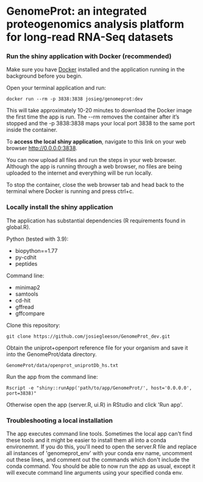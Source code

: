 # GenomeProt: an integrated proteogenomics analysis platform for long-read RNA-Seq datasets

### Run the shiny application with Docker (recommended)
Make sure you have [Docker](https://docs.docker.com/engine/install/) installed and the application running in the background before you begin.

Open your terminal application and run:
```
docker run --rm -p 3838:3838 josieg/genomeprot:dev
```
This will take approximately 10-20 minutes to download the Docker image the first time the app is run.
The --rm removes the container after it’s stopped and the -p 3838:3838 maps your local port 3838 to the same port inside the container.

To **access the local shiny application**, navigate to this link on your web browser http://0.0.0.0:3838.

You can now upload all files and run the steps in your web browser. Although the app is running through a web browser, no files are being uploaded to the internet and everything will be run locally.

To stop the container, close the web browser tab and head back to the terminal where Docker is running and press ctrl+c.

### Locally install the shiny application

The application has substantial dependencies (R requirements found in global.R).

Python (tested with 3.9):
- biopython==1.77
- py-cdhit
- peptides

Command line:
- minimap2
- samtools
- cd-hit
- gffread
- gffcompare

Clone this repository:
```
git clone https://github.com/josiegleeson/GenomeProt_dev.git
```

Obtain the uniprot+openport reference file for your organism and save it into the GenomeProt/data directory.
```
GenomeProt/data/openprot_uniprotDb_hs.txt
```

Run the app from the command line:
```
Rscript -e "shiny::runApp('path/to/app/GenomeProt/', host='0.0.0.0', port=3838)"
```

Otherwise open the app (server.R, ui.R) in RStudio and click 'Run app'.

### Troubleshooting a local installation
The app executes command line tools. Sometimes the local app can't find these tools and it might be easier to install them all into a conda environemnt.
If you do this, you'll need to open the server.R file and replace all instances of 'genomeprot_env' with your conda env name, uncomment out these lines, and comment out the commands which don't include the conda command. You should be able to now run the app as usual, except it will execute command line arguments using your specified conda env. 




